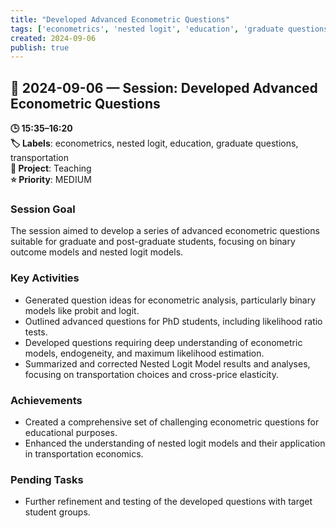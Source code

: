 ```yaml
---
title: "Developed Advanced Econometric Questions"
tags: ['econometrics', 'nested logit', 'education', 'graduate questions', 'transportation']
created: 2024-09-06
publish: true
---
```


## 📅 2024-09-06 — Session: Developed Advanced Econometric Questions

**🕒 15:35–16:20**  
**🏷️ Labels**: econometrics, nested logit, education, graduate questions, transportation  
**📂 Project**: Teaching  
**⭐ Priority**: MEDIUM  


### Session Goal
The session aimed to develop a series of advanced econometric questions suitable for graduate and post-graduate students, focusing on binary outcome models and nested logit models.

### Key Activities
- Generated question ideas for econometric analysis, particularly binary models like probit and logit.
- Outlined advanced questions for PhD students, including likelihood ratio tests.
- Developed questions requiring deep understanding of econometric models, endogeneity, and maximum likelihood estimation.
- Summarized and corrected Nested Logit Model results and analyses, focusing on transportation choices and cross-price elasticity.

### Achievements
- Created a comprehensive set of challenging econometric questions for educational purposes.
- Enhanced the understanding of nested logit models and their application in transportation economics.

### Pending Tasks
- Further refinement and testing of the developed questions with target student groups.
